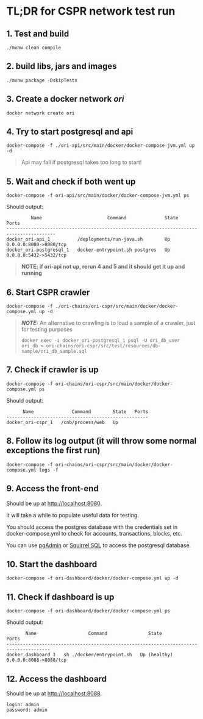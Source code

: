 # TL;DR for CSPR network test run

## 1. Test and build

`./mvnw clean compile`

## 2. build libs, jars and images

`./mvnw package -DskipTests`

## 3. Create a docker network *ori*

`docker network create ori`

## 4. Try to start postgresql and api

`docker-compose -f ./ori-api/src/main/docker/docker-compose-jvm.yml up -d`

> Api may fail if postgresql takes too long to start!

## 5. Wait and check if both went up
`docker-compose -f ori-api/src/main/docker/docker-compose-jvm.yml ps`

Should output:

``` text
         Name                        Command              State           Ports         
----------------------------------------------------------------------------------------
docker_ori-api_1          /deployments/run-java.sh        Up      0.0.0.0:8080->8080/tcp
docker_ori-postgresql_1   docker-entrypoint.sh postgres   Up      0.0.0.0:5432->5432/tcp

```
> **NOTE: if ori-api not up, rerun 4 and 5 and it should get it up and running**

## 6. Start CSPR crawler

`docker-compose -f ./ori-chains/ori-cspr/src/main/docker/docker-compose.yml up -d`

> **_NOTE:_** An alternative to crawling is to load a sample of a crawler, just for testing purposes
> ```shell script
> docker exec -i docker_ori-postgresql_1 psql -U ori_db_user ori_db < ori-chains/ori-cspr/src/test/resources/db-sample/ori_db_sample.sql
> ```

## 7. Check if crawler is up

`docker-compose -f ori-chains/ori-cspr/src/main/docker/docker-compose.yml ps`

Should output:

``` text
      Name              Command        State   Ports
----------------------------------------------------
docker_ori-cspr_1   /cnb/process/web   Up
```


## 8. Follow its log output (it will throw some normal exceptions the first run)

`docker-compose -f ori-chains/ori-cspr/src/main/docker/docker-compose.yml logs -f`

## 9. Access the front-end 
Should be up at [http://localhost:8080](http://localhost:8080). 


It will take a while to populate useful data for testing. 

You should access the postgres database with the credentials set in docker-compose.yml to check for accounts, transactions, blocks, etc.

You can use [pgAdmin](https://www.pgadmin.org/) or [Squirrel SQL](http://squirrel-sql.sourceforge.net/) to access the postgresql database.

## 10. Start the dashboard

`docker-compose -f ori-dashboard/docker/docker-compose.yml up -d`

## 11. Check if dashboard is up

`docker-compose -f ori-dashboard/docker/docker-compose.yml ps`

Should output: 
```text
       Name                   Command               State               Ports         
--------------------------------------------------------------------------------------
docker_dashboard_1   sh ./docker/entrypoint.sh   Up (healthy)   0.0.0.0:8088->8088/tcp
```

## 12. Access the dashboard

Should be up at [http://localhost:8088](http://localhost:8088). 

``` text
login: admin
password: admin
```
